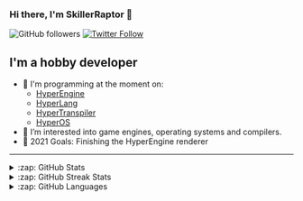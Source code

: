 ﻿### Hi there, I'm SkillerRaptor 👋

![GitHub followers](https://img.shields.io/github/followers/SkillerRaptor?color=181717&label=Follow%20%40SkillerRaptor&logo=Github&style=for-the-badge)
[![Twitter Follow](https://img.shields.io/twitter/follow/SkillerRaptor25?color=1DA1F2&logo=twitter&style=for-the-badge)](https://twitter.com/intent/follow?original_referer=https%3A%2F%2Fgithub.com%2FSkillerRaptor&screen_name=SkillerRaptor25)

## I'm a hobby developer

- 🔭 I'm programming at the moment on:
    - [HyperEngine][hyper-engine]
    - [HyperLang][hyper-lang]
    - [HyperTranspiler][hyper-transpiler]
    - [HyperOS][hyper-os]
- 🌱 I’m interested into game engines, operating systems and compilers.
- 🥅 2021 Goals: Finishing the HyperEngine renderer

---

<details>
    <summary>:zap: GitHub Stats</summary>
    <br />
    <img align="left" alt="SkillerRaptor's GitHub Stats" src="https://github-readme-stats.skillerraptor.vercel.app/api?username=SkillerRaptor&theme=tokyonight&hide_border=true&show_icons=true&include_all_commits=true" />
    <br clear="all" />
</details>

<details>
    <summary>:zap: GitHub Streak Stats</summary>
    <br />
    <img align="left" alt="SkillerRaptor's Streak Stats" src="https://github-readme-streak-stats.herokuapp.com?user=SkillerRaptor&theme=tokyonight&hide_border=true" />
    <br clear="all" />
</details>

<details>
    <summary>:zap: GitHub Languages</summary>
    <br />
    <img align="left" alt="SkillerRaptor's GitHub Stats" src="https://github-readme-stats.skillerraptor.vercel.app/api/top-langs/?username=SkillerRaptor&theme=tokyonight&hide_border=true" />
    <br clear="all" />
</details>

[hyper-engine]: https://github.com/SkillerRaptor/HyperEngine
[hyper-lang]: https://github.com/SkillerRaptor/HyperLang
[hyper-transpiler]: https://github.com/SkillerRaptor/HyperTranspiler
[hyper-os]: https://github.com/SkillerRaptor/HyperOS
